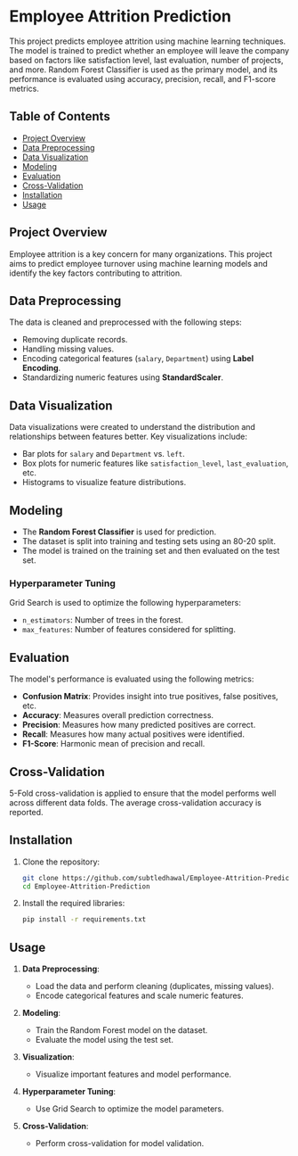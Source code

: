 # Employee Attrition Prediction

This project predicts employee attrition using machine learning techniques. The model is trained to predict whether an employee will leave the company based on factors like satisfaction level, last evaluation, number of projects, and more. Random Forest Classifier is used as the primary model, and its performance is evaluated using accuracy, precision, recall, and F1-score metrics.

## Table of Contents
- [Project Overview](#project-overview)
- [Data Preprocessing](#data-preprocessing)
- [Data Visualization](#data-visualization)
- [Modeling](#modeling)
- [Evaluation](#evaluation)
- [Cross-Validation](#cross-validation)
- [Installation](#installation)
- [Usage](#usage)

## Project Overview

Employee attrition is a key concern for many organizations. This project aims to predict employee turnover using machine learning models and identify the key factors contributing to attrition.

## Data Preprocessing

The data is cleaned and preprocessed with the following steps:
- Removing duplicate records.
- Handling missing values.
- Encoding categorical features (`salary`, `Department`) using **Label Encoding**.
- Standardizing numeric features using **StandardScaler**.

## Data Visualization

Data visualizations were created to understand the distribution and relationships between features better. Key visualizations include:
- Bar plots for `salary` and `Department` vs. `left`.
- Box plots for numeric features like `satisfaction_level`, `last_evaluation`, etc.
- Histograms to visualize feature distributions.

## Modeling

- The **Random Forest Classifier** is used for prediction.
- The dataset is split into training and testing sets using an 80-20 split.
- The model is trained on the training set and then evaluated on the test set.

### Hyperparameter Tuning
Grid Search is used to optimize the following hyperparameters:
- `n_estimators`: Number of trees in the forest.
- `max_features`: Number of features considered for splitting.

## Evaluation

The model's performance is evaluated using the following metrics:
- **Confusion Matrix**: Provides insight into true positives, false positives, etc.
- **Accuracy**: Measures overall prediction correctness.
- **Precision**: Measures how many predicted positives are correct.
- **Recall**: Measures how many actual positives were identified.
- **F1-Score**: Harmonic mean of precision and recall.

## Cross-Validation

5-Fold cross-validation is applied to ensure that the model performs well across different data folds. The average cross-validation accuracy is reported.

## Installation

1. Clone the repository:
    ```bash
    git clone https://github.com/subtledhawal/Employee-Attrition-Prediction.git
    cd Employee-Attrition-Prediction
    ```

2. Install the required libraries:
    ```bash
    pip install -r requirements.txt
    ```

## Usage

1. **Data Preprocessing**:
   - Load the data and perform cleaning (duplicates, missing values).
   - Encode categorical features and scale numeric features.

2. **Modeling**:
   - Train the Random Forest model on the dataset.
   - Evaluate the model using the test set.

3. **Visualization**:
   - Visualize important features and model performance.

4. **Hyperparameter Tuning**:
   - Use Grid Search to optimize the model parameters.

5. **Cross-Validation**:
   - Perform cross-validation for model validation.
